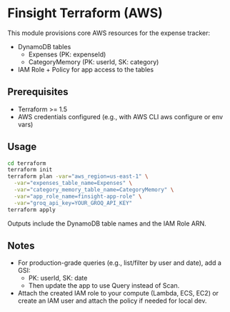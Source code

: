 # Finsight Terraform (AWS)

This module provisions core AWS resources for the expense tracker:

- DynamoDB tables
  - Expenses (PK: expenseId)
  - CategoryMemory (PK: userId, SK: category)
- IAM Role + Policy for app access to the tables

## Prerequisites
- Terraform >= 1.5
- AWS credentials configured (e.g., with AWS CLI aws configure or env vars)

## Usage

```bash
cd terraform
terraform init
terraform plan -var="aws_region=us-east-1" \
  -var="expenses_table_name=Expenses" \
  -var="category_memory_table_name=CategoryMemory" \
  -var="app_role_name=finsight-app-role" \
  -var="groq_api_key=YOUR_GROQ_API_KEY"
terraform apply
```

Outputs include the DynamoDB table names and the IAM Role ARN.

## Notes
- For production-grade queries (e.g., list/filter by user and date), add a GSI:
  - PK: userId, SK: date
  - Then update the app to use Query instead of Scan.
- Attach the created IAM role to your compute (Lambda, ECS, EC2) or create an IAM user and attach the policy if needed for local dev.